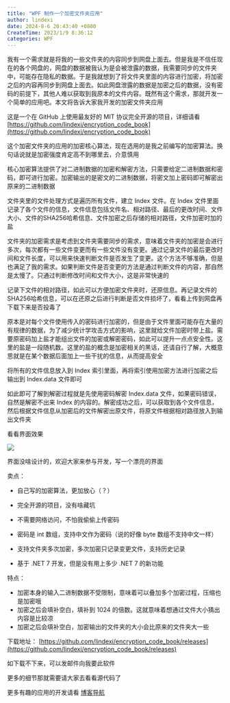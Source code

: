 ```yaml
---
title: "WPF 制作一个加密文件夹应用"
author: lindexi
date: 2024-8-6 20:43:40 +0800
CreateTime: 2023/1/9 8:36:12
categories: WPF
---
```


我有一个需求就是将我的一些文件夹的内容同步到网盘上面去。但是我是不信任现在的各个网盘的，网盘的数据被我认为是会被泄露的数据，我需要同步的文件夹中，可能存在隐私的数据。于是我就想到了将文件夹里面的内容进行加密，将加密之后的内容再同步到网盘上面去。如此网盘泄露的数据是加密之后的数据，没有密码的前提下，其他人难以获取到我原本的文件内容。既然有这个需求，那就开发一个简单的应用吧。本文将告诉大家我开发的加密文件夹应用

<!--more-->


<!-- CreateTime:2023/1/9 8:36:12 -->


<!-- 发布 -->
<!-- 博客 -->

这是一个在 GitHub 上使用最友好的 MIT 协议完全开源的项目，详细请看 [https://github.com/lindexi/encryption_code_book](https://github.com/lindexi/encryption_code_book)

这个加密文件夹的应用的加密核心算法，现在选用的是我之前编写的加密算法。换句话说就是加密强度肯定高不到哪里去，介意慎用

核心加密算法提供了对二进制数据的加密和解密方法，只需要给定二进制数据和密码，即可进行加密。加密输出的是密文的二进制数据，将密文加上密码即可解密出原来的二进制数据

文件夹里的文件处理方式是遍历所有文件，建立 Index 文件。在 Index 文件里面记录了各个文件的信息，文件信息包括文件名、相对路径、最后的更改时间、文件大小、文件的SHA256哈希信息、文件加密之后存储的相对路径，文件加密时加的盐

文件夹的加密需求是考虑到文件夹需要同步的需求，意味着文件夹的加密是会进行多次，每次都有一些文件变更而有一些文件没有变更。通过记录文件的最后更改时间和文件长度，可以用来快速判断文件是否发生了变更。这个方法不够准确，但是也满足了我的需求。如果判断文件是否变更的方法是通过判断文件的内容，那自然是太慢了。只通过判断修改时间和文件大小，这是非常快速的

记录下文件的相对路径，如此可以方便加密文件夹时，还原信息。再记录文件的SHA256哈希信息，可以在还原之后进行判断是否文件损坏了，看看上传到网盘再下载下来是否投毒了

原本是对每个文件使用传入的密码进行加密的，但是由于文件里面可能存在大量的有规律的数据，为了减少统计学攻击方式的影响，这里就给文件加密时带上盐。需要原密码加上盐才能组出文件的加密或解密密码，如此可以提升一点点安全性。这里的盐是一段随机数。这里的盐的概念是加密相关的黑话，还请自行了解，大概意思就是在某个数据后面加上一些干扰的信息，从而提高安全

将所有的文件信息放入到 Index 索引里面，再将索引使用加密方法进行加密之后输出到 Index.data 文件即可

如此即可了解到解密过程就是先使用密码解密 Index.data 文件，如果密码错误，自然是解密不出来 Index 的内容的。解密成功之后，可以获取到各个文件信息，然后根据文件信息从加密后的文件解密出原文件，将原文件根据相对路径放入到输出文件夹

看看界面效果

![](http://cdn.lindexi.site/lindexi%2FEncryptionDirectory.Wpf.1.0.0.png)

界面没啥设计的，欢迎大家来参与开发，写一个漂亮的界面

卖点：

- 自己写的加密算法，更加放心（？）
- 完全开源的项目，没有啥藏坑
- 不需要网络访问，不怕我偷偷上传密码

- 密码是 int 数组，支持中文作为密码（说的好像 byte 数组不支持中文一样）
- 支持文件夹多次加密，多次加密只记录变更文件，支持历史记录
- 基于 .NET 7 开发，但是没有用上多少 .NET 7 的新功能

特点：

- 加密本身的输入二进制数据不受限制，意味着可以叠加多个加密过程，压缩也是加密哦
- 加密之后会填补空白，填补到 1024 的倍数。这就意味着想通过文件大小猜出内容是比较凉
- 加密之后会填补空白，加密输出的文件夹的大小会比原来的文件夹大一些

下载地址： [https://github.com/lindexi/encryption_code_book/releases](https://github.com/lindexi/encryption_code_book/releases)

如下载不下来，可以发邮件向我要此软件

更多的细节那就需要请大家去看看源代码了

更多有趣的应用的开发请看 [博客导航](https://blog.lindexi.com/post/%E5%8D%9A%E5%AE%A2%E5%AF%BC%E8%88%AA.html )
